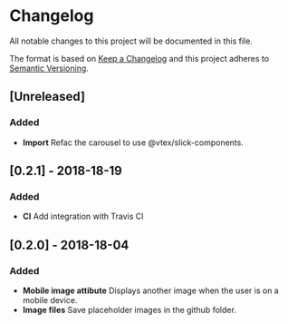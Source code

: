 # Changelog

All notable changes to this project will be documented in this file.

The format is based on [Keep a Changelog](http://keepachangelog.com/en/1.0.0/)
and this project adheres to [Semantic Versioning](http://semver.org/spec/v2.0.0.html).

## [Unreleased]

### Added

* **Import** Refac the carousel to use @vtex/slick-components.

## [0.2.1] - 2018-18-19

### Added

* **CI** Add integration with Travis CI

## [0.2.0] - 2018-18-04

### Added

* **Mobile image attibute** Displays another image when the user is on a mobile device.
* **Image files** Save placeholder images in the github folder.
